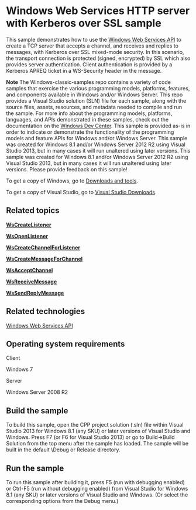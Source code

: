Windows Web Services HTTP server with Kerberos over SSL sample
==============================================================

This sample demonstrates how to use the [Windows Web Services API](http://msdn.microsoft.com/en-us/library/windows/desktop/dd430435) to create a TCP server that accepts a channel, and receives and replies to messages, with Kerberos over SSL mixed-mode security. In this scenario, the transport connection is protected (signed, encrypted) by SSL which also provides server authentication. Client authentication is provided by a Kerberos APREQ ticket in a WS-Security header in the message.

**Note**  The Windows-classic-samples repo contains a variety of code samples that exercise the various programming models, platforms, features, and components available in Windows and/or Windows Server. This repo provides a Visual Studio solution (SLN) file for each sample, along with the source files, assets, resources, and metadata needed to compile and run the sample. For more info about the programming models, platforms, languages, and APIs demonstrated in these samples, check out the documentation on the [Windows Dev Center](https://dev.windows.com). This sample is provided as-is in order to indicate or demonstrate the functionality of the programming models and feature APIs for Windows and/or Windows Server. This sample was created for Windows 8.1 and/or Windows Server 2012 R2 using Visual Studio 2013, but in many cases it will run unaltered using later versions. This sample was created for Windows 8.1 and/or Windows Server 2012 R2 using Visual Studio 2013, but in many cases it will run unaltered using later versions. Please provide feedback on this sample!

To get a copy of Windows, go to [Downloads and tools](http://go.microsoft.com/fwlink/p/?linkid=301696).

To get a copy of Visual Studio, go to [Visual Studio Downloads](http://go.microsoft.com/fwlink/p/?linkid=301697).

Related topics
--------------

[**WsCreateListener**](http://msdn.microsoft.com/en-us/library/windows/desktop/dd430500)

[**WsOpenListener**](http://msdn.microsoft.com/en-us/library/windows/desktop/dd430575)

[**WsCreateChannelForListener**](http://msdn.microsoft.com/en-us/library/windows/desktop/dd430496)

[**WsCreateMessageForChannel**](http://msdn.microsoft.com/en-us/library/windows/desktop/dd430502)

[**WsAcceptChannel**](http://msdn.microsoft.com/en-us/library/windows/desktop/dd430478)

[**WsReceiveMessage**](http://msdn.microsoft.com/en-us/library/windows/desktop/dd430605)

[**WsSendReplyMessage**](http://msdn.microsoft.com/en-us/library/windows/desktop/dd430624)

Related technologies
--------------------

[Windows Web Services API](http://msdn.microsoft.com/en-us/library/windows/desktop/dd430435)

Operating system requirements
-----------------------------

Client

Windows 7

Server

Windows Server 2008 R2

Build the sample
----------------

To build this sample, open the CPP project solution (.sln) file within Visual Studio 2013 for Windows 8.1 (any SKU) or later versions of Visual Studio and Windows. Press F7 (or F6 for Visual Studio 2013) or go to Build-\>Build Solution from the top menu after the sample has loaded. The sample will be built in the default \\Debug or Release directory.

Run the sample
--------------

To run this sample after building it, press F5 (run with debugging enabled) or Ctrl-F5 (run without debugging enabled) from Visual Studio for Windows 8.1 (any SKU) or later versions of Visual Studio and Windows. (Or select the corresponding options from the Debug menu.)


